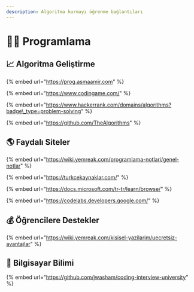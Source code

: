 ```yaml
---
description: Algoritma kurmayı öğrenme bağlantıları
---
```


# 👨‍💻 Programlama

## 📈 Algoritma Geliştirme

{% embed url="https://prog.asmaamir.com" %}

{% embed url="https://www.codingame.com/" %}

{% embed url="https://www.hackerrank.com/domains/algorithms?badge\_type=problem-solving" %}

{% embed url="https://github.com/TheAlgorithms" %}

## 🌎 Faydalı Siteler

{% embed url="https://wiki.yemreak.com/programlama-notlari/genel-notlar" %}

{% embed url="https://turkcekaynaklar.com/" %}

{% embed url="https://docs.microsoft.com/tr-tr/learn/browse/" %}

{% embed url="https://codelabs.developers.google.com/" %}

## 💰 Öğrencilere Destekler

{% embed url="https://wiki.yemreak.com/kisisel-yazilarim/uecretsiz-avantajlar" %}

## 🧪 Bilgisayar Bilimi

{% embed url="https://github.com/jwasham/coding-interview-university" %}







